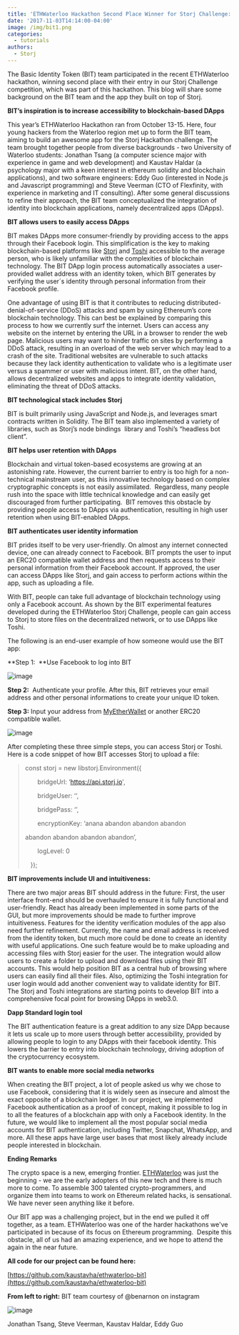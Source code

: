 ```yaml
---
title: 'ETHWaterloo Hackathon Second Place Winner for Storj Challenge: BIT'
date: '2017-11-03T14:14:00-04:00'
image: /img/bit1.png
categories:
  - tutorials
authors:
  - Storj
---
```


The Basic Identity Token (BIT) team participated in the recent ETHWaterloo hackathon, winning second place with their entry in our Storj Challenge competition, which was part of this hackathon. This blog will share some background on the BIT team and the app they built on top of Storj.

<!--more-->

**BIT’s inspiration is to increase accessibility to blockchain-based DApps**

This year’s ETHWaterloo Hackathon ran from October 13-15. Here, four young hackers from the Waterloo region met up to form the BIT team, aiming to build an awesome app for the Storj Hackathon challenge. The team brought together people from diverse backgrounds - two University of Waterloo students: Jonathan Tsang (a computer science major with experience in game and web development) and Kaustav Haldar (a psychology major with a keen interest in ethereum solidity and blockchain applications), and two software engineers: Eddy Guo (interested in Node.js and Javascript programming) and Steve Veerman (CTO of Flexfinity, with experience in marketing and IT consulting). After some general discussions to refine their approach, the BIT team conceptualized the integration of identity into blockchain applications, namely decentralized apps (DApps).

**BIT allows users to easily access DApps**

BIT makes DApps more consumer-friendly by providing access to the apps through their Facebook login. This simplification is the key to making blockchain-based platforms like [Storj](http://www.storj.io) and [Toshi](https://www.toshi.org/) accessible to the average person, who is likely unfamiliar with the complexities of blockchain technology. The BIT DApp login process automatically associates a user-provided wallet address with an identity token, which BIT generates by verifying the user´s identity through personal information from their Facebook profile.

One advantage of using BIT is that it contributes to reducing distributed-denial-of-service (DDoS) attacks and spam by using Ethereum’s core blockchain technology. This can best be explained by comparing this process to how we currently surf the internet. Users can access any website on the internet by entering the URL in a browser to render the web page. Malicious users may want to hinder traffic on sites by performing a DDoS attack, resulting in an overload of the web server which may lead to a crash of the site. Traditional websites are vulnerable to such attacks because they lack identity authentication to validate who is a legitimate user versus a spammer or user with malicious intent. BIT, on the other hand, allows decentralized websites and apps to integrate identity validation, eliminating the threat of DDoS attacks.

**BIT technological stack includes Storj**

BIT is built primarily using JavaScript and Node.js, and leverages smart contracts written in Solidity. The BIT team also implemented a variety of libraries, such as Storj’s node bindings  library and Toshi’s “headless bot client”.

**BIT helps user retention with DApps**

Blockchain and virtual token-based ecosystems are growing at an astonishing rate. However, the current barrier to entry is too high for a non-technical mainstream user, as this innovative technology based on complex cryptographic concepts is not easily assimilated.  Regardless, many people rush into the space with little technical knowledge and can easily get discouraged from further participating.  BIT removes this obstacle by providing people access to DApps via authentication, resulting in high user retention when using BIT-enabled DApps.

**BIT authenticates user identity information**

BIT prides itself to be very user-friendly. On almost any internet connected device, one can already connect to Facebook. BIT prompts the user to input an ERC20 compatible wallet address and then requests access to their personal information from their Facebook account. If approved, the user can access DApps like Storj, and gain access to perform actions within the app, such as uploading a file.

With BIT, people can take full advantage of blockchain technology using only a Facebook account. As shown by the BIT experimental features developed during the ETHWaterloo Storj Challenge, people can gain access to Storj to store files on the decentralized network, or to use DApps like Toshi.

The following is an end-user example of how someone would use the BIT app:

**Step 1:  **Use Facebook to log into BIT

![image](img/bit2.png)

**Step 2:**  Authenticate your profile. After this, BIT retrieves your email address and other personal informations to create your unique ID token.

**Step 3:** Input your address from [MyEtherWallet](https://www.myetherwallet.com/) or another ERC20 compatible wallet.

![image](img/bit3.png)

After completing these three simple steps, you can access Storj or Toshi. Here is a code snippet of how BIT accesses Storj to upload a file:

> const storj = new libstorj.Environment({
> 
>        bridgeUrl: ‘https://api.storj.io',
> 
>        bridgeUser: ‘<email>‘,
> 
>        bridgePass: ‘<passcode>’,
> 
>        encryptionKey: ‘anana abandon abandon abandon
> 
> abandon abandon abandon abandon’,
> 
>        logLevel: 0
> 
>    });

**BIT improvements include UI and intuitiveness:**

There are two major areas BIT should address in the future: First, the user interface front-end should be overhauled to ensure it is fully functional and user-friendly. React has already been implemented in some parts of the GUI, but more improvements should be made to further improve intuitiveness. Features for the identity verification modules of the app also need further refinement. Currently, the name and email address is received from the identity token, but much more could be done to create an identity with useful applications. One such feature would be to make uploading and accessing files with Storj easier for the user. The integration would allow users to create a folder to upload and download files using their BIT accounts. This would help position BIT as a central hub of browsing where users can easily find all their files. Also, optimizing the Toshi integration for user login would add another convenient way to validate identity for BIT. The Storj and Toshi integrations are starting points to develop BIT into a comprehensive focal point for browsing DApps in web3.0.

**Dapp Standard login tool**

The BIT authentication feature is a great addition to any size DApp because it lets us scale up to more users through better accessibility, provided by allowing people to login to any DApps with their facebook identity. This lowers the barrier to entry into blockchain technology, driving adoption of the cryptocurrency ecosystem.

**BIT wants to enable more social media networks**

When creating the BIT project, a lot of people asked us why we chose to use Facebook, considering that it is widely seen as insecure and almost the exact opposite of a blockchain ledger. In our project, we implemented Facebook authentication as a proof of concept, making it possible to log in to all the features of a blockchain app with only a Facebook identity. In the future, we would like to implement all the most popular social media accounts for BIT authentication, including Twitter, Snapchat, WhatsApp, and more. All these apps have large user bases that most likely already include people interested in blockchain.

**Ending Remarks**

The crypto space is a new, emerging frontier. [ETHWaterloo](https://ethwaterloo.com/) was just the beginning - we are the early adopters of this new tech and there is much more to come. To assemble 300 talented crypto-programmers, and organize them into teams to work on Ethereum related hacks, is sensational. We have never seen anything like it before.

Our BIT app was a challenging project, but in the end we pulled it off together, as a team. ETHWaterloo was one of the harder hackathons we've participated in because of its focus on Ethereum programming.  Despite this obstacle, all of us had an amazing experience, and we hope to attend the again in the near future.

**All code for our project can be found here:**

[https://github.com/kaustavha/ethwaterloo-bit](https://github.com/kaustavha/ethwaterloo-bit)

**From left to right:** BIT team courtesy of  @benarnon  on instagram

![image](img/bit4.jpg)

Jonathan Tsang, Steve Veerman, Kaustav Haldar, Eddy Guo
